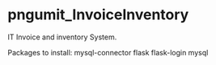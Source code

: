 # pngumit_InvoiceInventory
IT Invoice and inventory System.

Packages to install:
mysql-connector
flask
flask-login
mysql